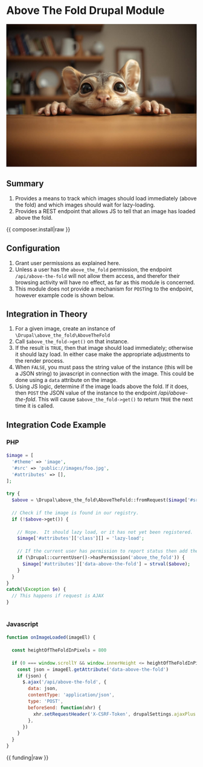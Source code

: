 <!--
id: readme
tags: ''
-->

# Above The Fold Drupal Module

![Above the Fold](../../images/above_the_fold.jpg)

## Summary

1. Provides a means to track which images should load immediately (above the fold) and which images should wait for lazy-loading.
2. Provides a REST endpoint that allows JS to tell that an image has loaded above the fold.

{{ composer.install|raw }}

## Configuration

1. Grant user permissions as explained here.
2. Unless a user has the `above_the_fold` permission, the endpoint `/api/above-the-fold` will not allow them access, and therefor their browsing activity will have no effect, as far as this module is concerned.
3. This module does not provide a mechanism for `POST`ing to the endpoint, however example code is shown below.

## Integration in Theory

1. For a given image, create an instance of `\Drupal\above_the_fold\AboveTheFold`
2. Call `$above_the_fold->get()` on that instance.
3. If the result is `TRUE`, then that image should load immediately; otherwise it should lazy load. In either case make the appropriate adjustments to the render process.
4. When `FALSE`, you must pass the string value of the instance (this will be a JSON string) to javascript in connection with the image. This could be done using a `data` attribute on the image.
5. Using JS logic, determine if the image loads above the fold. If it does, then `POST` the JSON value of the instance to the endpoint _/api/above-the-fold_. This will cause `$above_the_fold->get()` to return `TRUE` the next time it is called.

## Integration Code Example

### PHP

```php
$image = [
  '#theme' => 'image',
  '#src' => 'public://images/foo.jpg',
  '#attributes' => [],
];

try {
  $above = \Drupal\above_the_fold\AboveTheFold::fromRequest($image['#src'], \Drupal::request());

  // Check if the image is found in our registry.
  if (!$above->get()) {

    // Nope.  It should lazy load, or it has not yet been registered.
    $image['#attributes']['class'][] = 'lazy-load';

    // If the current user has permission to report status then add the data attribute that will be used by JS to POST.
    if (\Drupal::currentUser()->hasPermission('above_the_fold')) {
      $image['#attributes']['data-above-the-fold'] = strval($above);
    }
  }
}
catch(\Exception $e) {
  // This happens if request is AJAX
}



```

### Javascript

```js
function onImageLoaded(imageEl) {

  const heightOfTheFoldInPixels = 800

  if (0 === window.scrollY && window.innerHeight <= heightOfTheFoldInPixels) {
    const json = imageEl.getAttribute('data-above-the-fold')
    if (json) {
      $.ajax('/api/above-the-fold', {
        data: json,
        contentType: 'application/json',
        type: 'POST',
        beforeSend: function(xhr) {
          xhr.setRequestHeader('X-CSRF-Token', drupalSettings.ajaxPlus.csrfToken)
        },
      })
    }
  }
}
```

{{ funding|raw }}
